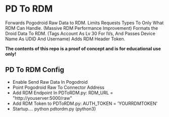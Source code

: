# PD To RDM

Forwards Pogodroid Raw Data to RDM. 
Limits Requests Types To Only What RDM Can Handle. (Massive RDM Performance Improvement)
Formats the Droid Data To RDM. (Tags Account As Lv 30 For IVs, And Passes Device Name As UDID And Username)
Adds RDM Header Token.

<strong>The contents of this repo is a proof of concept and is for educational use only!</strong>

## PD To RDM Config

- Enable Send Raw Data In Pogodroid
- Point Pogodroid Raw To Connector Address
- Add RDM Endpoint In PDToRDM.py: RDM_URL = "http://youserver:5000/raw"
- Add RDM Token to PDToRDM.py: AUTH_TOKEN = 'YOURRDMTOKEN'
- Startup.... python pdtordm.py (python3)
